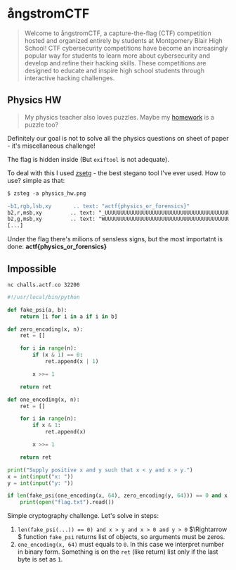 # ångstromCTF

>Welcome to ångstromCTF, a capture-the-flag (CTF) competition hosted and organized entirely by students at Montgomery Blair High School! CTF cybersecurity competitions have become an increasingly popular way for students to learn more about cybersecurity and develop and refine their hacking skills. These competitions are designed to educate and inspire high school students through interactive hacking challenges.

## Physics HW

> My physics teacher also loves puzzles. Maybe my [homework](./images/physics_hw.png) is a puzzle too?

Definitely our goal is not to solve all the physics questions on sheet of paper - it's miscellaneous challenge!

The flag is hidden inside (But `exiftool` is not adequate).

To deal with this I used [zsetg](https://github.com/zed-0xff/zsteg) - the best stegano tool I've ever used. How to use? simple as that:
```diff
$ zsteg -a physics_hw.png

-b1,rgb,lsb,xy       .. text: "actf{physics_or_forensics}"
b2,r,msb,xy         .. text: "_UUUUUUUUUUUUUUUUUUUUUUUUUUUUUUUUUUUUUUUUUUUUUUUUUUUUUUUUUUUUUUUUUUUUUUUUUUUUUUUUUUUUUUUUUUUUUUUUUUUUUUUUUUUUUUUUUUUUUUUUUUUUUUUUUUUUUUUUUUUUUUUUUUUUUUUUUUUUUUUUUUUUUUUUUUUUUUUUUUUUUUUUUUUUUUUUUUUUUUUUUUUUUUUUUUUUUUUUUUUUUUUUUUUUUUUUUUUUUU"
b2,g,msb,xy         .. text: "WUUUUUUUUUUUUUUUUUUUUUUUUUUUUUUUUUUUUUUUUUUUUUUUUUUUUUUUUUUUUUUUUUUUUUUUUUUUUUUUUUUUUUUUUUUUUUUUUUUUUUUUUUUUUUUUUUUUUUUUUUUUUUUUUUUUUUUUUUUUUUUUUUUUUUUUUUUUUUUUUUUUUUUUUUUUUUUUUUUUUUUUUUUUUUUUUUUUUUUUUUUUUUUUUUUUUUUUUUUUUUUUUUUUUUUUUUUUUUU"
[...]
```

Under the flag there's milions of sensless signs, but the most importatnt is done: **actf{physics_or_forensics}**

## Impossible
`nc challs.actf.co 32200`

```python
#!/usr/local/bin/python

def fake_psi(a, b):
    return [i for i in a if i in b]

def zero_encoding(x, n):
    ret = []

    for i in range(n):
        if (x & 1) == 0:
            ret.append(x | 1)

        x >>= 1

    return ret

def one_encoding(x, n):
    ret = []

    for i in range(n):
        if x & 1:
            ret.append(x)

        x >>= 1

    return ret

print("Supply positive x and y such that x < y and x > y.")
x = int(input("x: "))
y = int(input("y: "))

if len(fake_psi(one_encoding(x, 64), zero_encoding(y, 64))) == 0 and x > y and x > 0 and y > 0:
    print(open("flag.txt").read())

```

Simple cryptography challenge. Let's solve in steps:

1. `len(fake_psi(...)) == 0) and x > y and x > 0 and y > 0` $\Rightarrow $ function `fake_psi` returns list of objects, so arguments must be zeros.
2. `one_encoding(x, 64)` must equals to `0`. In this case we interpret number in binary form. Something is on the `ret` (like return) list only if the last byte is set as `1`. 